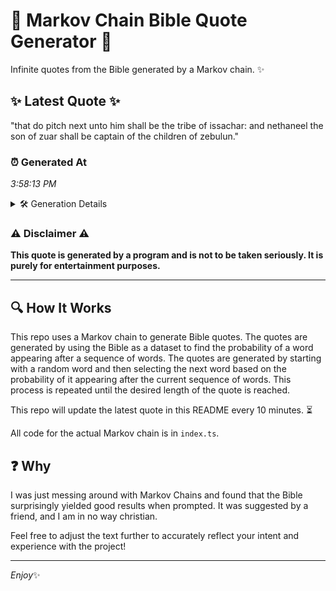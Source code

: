 # 📖 Markov Chain Bible Quote Generator 📖

Infinite quotes from the Bible generated by a Markov chain. ✨

## ✨ Latest Quote ✨
"that do pitch next unto him shall be the tribe of issachar: and nethaneel the son of zuar shall be captain of the children of zebulun."

### ⏰ Generated At
*3:58:13 PM*

<details>
    <summary>🛠️ Generation Details</summary>
    <p>
        <strong>🌱 Seed:</strong> that<br>
        <strong>🔄 Iterations:</strong> 25<br>
        <strong>📜 Context History:</strong><br>[ that ]: do<br>[ that, do ]: pitch<br>[ that, do, pitch ]: next<br>[ that, do, pitch, next ]: unto<br>[ that, do, pitch, next, unto ]: him<br>[ that, do, pitch, next, unto, him ]: shall<br>[ do, pitch, next, unto, him, shall ]: be<br>[ pitch, next, unto, him, shall, be ]: the<br>[ next, unto, him, shall, be, the ]: tribe<br>[ unto, him, shall, be, the, tribe ]: of<br>[ him, shall, be, the, tribe, of ]: issachar:<br>[ shall, be, the, tribe, of, issachar: ]: and<br>[ be, the, tribe, of, issachar:, and ]: nethaneel<br>[ the, tribe, of, issachar:, and, nethaneel ]: the<br>[ tribe, of, issachar:, and, nethaneel, the ]: son<br>[ of, issachar:, and, nethaneel, the, son ]: of<br>[ issachar:, and, nethaneel, the, son, of ]: zuar<br>[ and, nethaneel, the, son, of, zuar ]: shall<br>[ nethaneel, the, son, of, zuar, shall ]: be<br>[ the, son, of, zuar, shall, be ]: captain<br>[ son, of, zuar, shall, be, captain ]: of<br>[ of, zuar, shall, be, captain, of ]: the<br>[ zuar, shall, be, captain, of, the ]: children<br>[ shall, be, captain, of, the, children ]: of<br>[ be, captain, of, the, children, of ]: zebulun.<br>
    </p>
</details>

### ⚠️ Disclaimer ⚠️
**This quote is generated by a program and is not to be taken seriously. It is purely for entertainment purposes.**

---

## 🔍 How It Works

This repo uses a Markov chain to generate Bible quotes. The quotes are generated by using the Bible as a dataset to find the probability of a word appearing after a sequence of words. The quotes are generated by starting with a random word and then selecting the next word based on the probability of it appearing after the current sequence of words. This process is repeated until the desired length of the quote is reached.

This repo will update the latest quote in this README every 10 minutes. ⏳

All code for the actual Markov chain is in `index.ts`.

## ❓ Why

I was just messing around with Markov Chains and found that the Bible surprisingly yielded good results when prompted. 
It was suggested by a friend, and I am in no way christian.

Feel free to adjust the text further to accurately reflect your intent and experience with the project!

---

*Enjoy*✨
